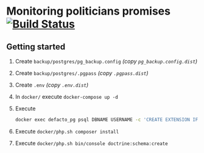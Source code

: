 # Monitoring politicians promises [![Build Status](https://travis-ci.org/arteniioleg/defacto.md.svg?branch=dev)](https://travis-ci.org/arteniioleg/defacto.md)

## Getting started

1. Create `backup/postgres/pg_backup.config` _(copy `pg_backup.config.dist`)_
2. Create `backup/postgres/.pgpass` _(copy `.pgpass.dist`)_
3. Create `.env` _(copy `.env.dist`)_
4. In `docker/` execute `docker-compose up -d`
5. Execute

    ```bash
    docker exec defacto_pg psql DBNAME USERNAME -c 'CREATE EXTENSION IF NOT EXISTS "uuid-ossp";'
    ```
6. Execute `docker/php.sh composer install`
7. Execute `docker/php.sh bin/console doctrine:schema:create`